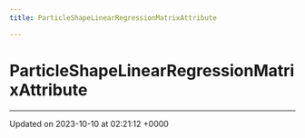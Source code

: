 ```yaml
---
title: ParticleShapeLinearRegressionMatrixAttribute

---
```


# ParticleShapeLinearRegressionMatrixAttribute





-------------------------------

Updated on 2023-10-10 at 02:21:12 +0000